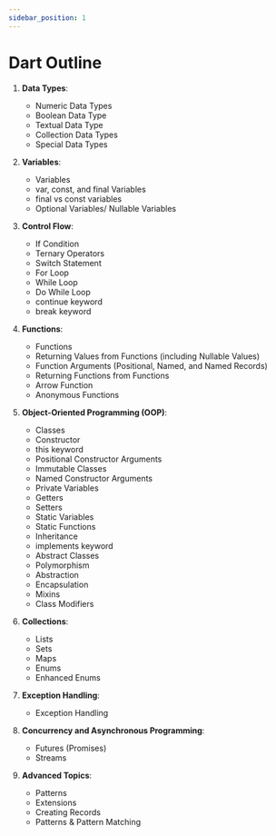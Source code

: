 ```yaml
---
sidebar_position: 1
---
```


# Dart Outline
1. **Data Types**:
   - Numeric Data Types
   - Boolean Data Type
   - Textual Data Type
   - Collection Data Types
   - Special Data Types

2. **Variables**:
   - Variables
   - var, const, and final Variables
   - final vs const variables
   - Optional Variables/ Nullable Variables

3. **Control Flow**:
   - If Condition
   - Ternary Operators
   - Switch Statement
   - For Loop
   - While Loop
   - Do While Loop
   - continue keyword
   - break keyword

4. **Functions**:
   - Functions
   - Returning Values from Functions (including Nullable Values)
   - Function Arguments (Positional, Named, and Named Records)
   - Returning Functions from Functions
   - Arrow Function
   - Anonymous Functions

5. **Object-Oriented Programming (OOP)**:
   - Classes
   - Constructor
   - this keyword
   - Positional Constructor Arguments
   - Immutable Classes
   - Named Constructor Arguments
   - Private Variables
   - Getters
   - Setters
   - Static Variables
   - Static Functions
   - Inheritance
   - implements keyword
   - Abstract Classes
   - Polymorphism
   - Abstraction
   - Encapsulation
   - Mixins
   - Class Modifiers

6. **Collections**:
   - Lists
   - Sets
   - Maps
   - Enums
   - Enhanced Enums

7. **Exception Handling**:
   - Exception Handling

8. **Concurrency and Asynchronous Programming**:
   - Futures (Promises)
   - Streams

9. **Advanced Topics**:
   - Patterns
   - Extensions
   - Creating Records
   - Patterns & Pattern Matching
